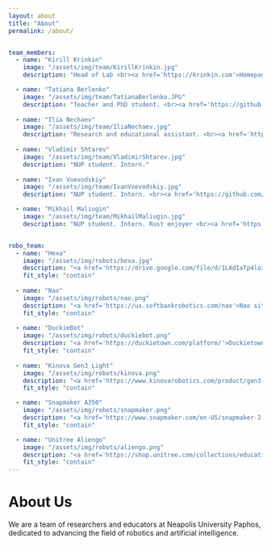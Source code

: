 ```yaml
---
layout: about
title: "About"
permalink: /about/


team_members:
  - name: "Kirill Krinkin"
    image: "/assets/img/team/KirillKrinkin.jpg" 
    description: "Head of Lab <br><a href='https://krinkin.com'>Homepage</a>"

  - name: "Tatiana Berlenko"
    image: "/assets/img/team/TatianaBerlenko.JPG"
    description: "Teacher and PhD student. <br><a href='https://github.com/TatyanaBerlenko'>GitHub</a>"
    
  - name: "Ilia Nechaev"
    image: "/assets/img/team/IliaNechaev.jpg"
    description: "Research and educational assistant. <br><a href='https://github.com/SPGC'>GitHub</a>"
    
  - name: "Vladimir Shtarev"
    image: "/assets/img/team/VladimirShtarev.jpg"
    description: "NUP student. Intern."
       
  - name: "Ivan Voevodskiy"
    image: "/assets/img/team/IvanVoevodskiy.jpg"
    description: "NUP student. Intern. <br><a href='https://github.com/Liberalizm'>GitHub</a>"

  - name: "Mikhail Maliugin"
    image: "/assets/img/team/MikhailMaliugin.jpg"
    description: "NUP student. Intern. Rust enjoyer <br><a href='https://github.com/miko089'>GitHub</a>"


robo_team:
  - name: "Hexa"
    image: "/assets/img/robots/hexa.jpg" 
    description: "<a href='https://drive.google.com/file/d/1LAdIaTp4lo3-y2AYvNmJ0rKLRDqJm5Ft/view?usp=sharing'>Hexa user manual</a>"
    fit_style: "contain"
    
  - name: "Nao"
    image: "/assets/img/robots/nao.png"
    description: "<a href='https://us.softbankrobotics.com/nao'>Nao site</a>"
    fit_style: "contain"
    
  - name: "DuckieBot"
    image: "/assets/img/robots/duckiebot.png"
    description: "<a href='https://duckietown.com/platform/'>Duckietown site</a>"
    fit_style: "contain"
  
  - name: "Kinova Gen3 Light"
    image: "/assets/img/robots/kinova.png"
    description: "<a href='https://www.kinovarobotics.com/product/gen3-lite-robots'>Kinova site</a>"
    fit_style: "contain"

  - name: "Snapmaker A350"
    image: "/assets/img/robots/snapmaker.png"
    description: "<a href='https://www.snapmaker.com/en-US/snapmaker-2'>Snapmaker site</a>"
    fit_style: "contain"

  - name: "Unitree Aliengo"
    image: "/assets/img/robots/aliengo.png"
    description: "<a href='https://shop.unitree.com/collections/education-industry?_gl=1*1mk0wp6*_up*MQ..*_ga*MTc3MTQ2Mzk3LjE3NTQzMDU5OTg.*_ga_0B96DDW0RK*czE3NTQzMDU5OTckbzEkZzEkdDE3NTQzMDYwMDgkajQ5JGwwJGgxNDk3NjU3MDUw'>Unitree site</a>"
    fit_style: "contain"
---
```


# About Us

We are a team of researchers and educators at Neapolis University Paphos, dedicated to advancing the field of robotics and artificial intelligence. 
